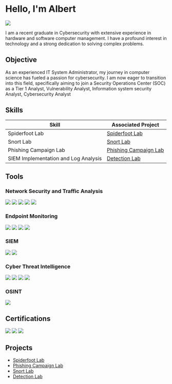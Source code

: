 # Hello, I'm Albert

<a href="www.linkedin.com/in/akhimien-albert-091669b"><img src="https://img.shields.io/badge/-LinkedIn-0072b1?&style=for-the-badge&logo=linkedin&logoColor=white" /></a>

I am a recent graduate in Cybersecurity with extensive experience in hardware and software computer management. I have a profound interest in technology and a strong dedication to solving complex problems.

## Objective
As an experienced IT System Administrator, my journey in computer science has fueled a passion for cybersecurity. I am now eager to transition into this field, specifically aiming to join a Security Operations Center (SOC) as a Tier 1 Analyst, Vulnerability Analyst, Information system security Analyst, Cybersecurity Analyst

## Skills

| Skill                                         | Associated Project         |
|-----------------------------------------------|----------------------------|
| Spiderfoot Lab                                | <a href="https://github.com/albertakhim/Spiderfoot-Lab">Spiderfoot Lab</a>|
|Snort Lab                                      | <a href="https://github.com/albertakhim/Snort-Lab">Snort Lab</a>|
| Phishing Campaign Lab                         | <a href="https://github.com/albertakhim/Phishing-Awareness-Campaign">Phishing Campaign Lab </a>|
| SIEM Implementation and Log Analysis          | <a href="https://github.com/albertakhim/Detection-Lab">Detection Lab</a>|

## Tools

### Network Security and Traffic Analysis
<div>
    <img src="https://img.shields.io/badge/-Wireshark-1679A7?&style=for-the-badge&logo=Wireshark&logoColor=white" />
     <img src="https://img.shields.io/badge/-Snort-EF3B2D?&style=for-the-badge&logo=Snort&logoColor=white" />
    <img src="https://img.shields.io/badge/-Zeek-777BB4?&style=for-the-badge&logo=Zeek&logoColor=white" />
    <img src="https://img.shields.io/badge/-NetworkMiner-00A4EF?&style=for-the-badge&logo=NetworkMiner&logoColor=white" />
    <img src="https://img.shields.io/badge/-BRIM-EF3B2D?&style=for-the-badge&logo=BRIM&logoColor=white" />
</div>

### Endpoint Monitoring
<div>
    <img src="https://img.shields.io/badge/-Microsoft_Defender_for_Endpoint-00A4EF?&style=for-the-badge&logo=Microsoft&logoColor=white" />
    <img src="https://img.shields.io/badge/-Sysmon-1976D2?&style=for-the-badge&logo=Windows&logoColor=white" />
   <img src="https://img.shields.io/badge/-Sysinternals-0078D6?&style=for-the-badge&logo=Windows&logoColor=white" />
   <img src="https://img.shields.io/badge/-Wazuh-1E5B94?&style=for-the-badge&logo=Wazuh&logoColor=white" />

  </div>

### SIEM
<div>
    <img src="https://img.shields.io/badge/-Microsoft_Sentinel-0078D4?&style=for-the-badge&logo=Microsoft&logoColor=white" />
    <img src="https://img.shields.io/badge/-Splunk-000000?&style=for-the-badge&logo=Splunk&logoColor=white" />
  
</div>

### Cyber Threat Intelligence
<div>
    <img src="https://img.shields.io/badge/-UrlScan.io-00A4EF?&style=for-the-badge&logo=UrlScan.io&logoColor=white" />
    <img src="https://img.shields.io/badge/-YARA-00A4EF?&style=for-the-badge&logo=YARA&logoColor=white" />  
    <img src="https://img.shields.io/badge/-MISP-00A4EF?&style=for-the-badge&logo=MISP&logoColor=white" />
    <img src="https://img.shields.io/badge/-OpenCTI-00A4EF?&style=for-the-badge&logo=OpenCTI&logoColor=white" />
</div>

### OSINT
<div>
   <img src="https://img.shields.io/badge/-Spiderfoot-EF3B2D?&style=for-the-badge&logo=Spiderfoot&logoColor=white" />
   
</div>


## Certifications
<div>
<img src="https://img.shields.io/badge/-Security%2B-FF0000?&style=for-the-badge&logo=CompTIA&logoColor=white" />
<img src="https://img.shields.io/badge/-Network%2B-007ACC?&style=for-the-badge&logo=CompTIA&logoColor=white" />
<img src="https://img.shields.io/badge/-CCNA-4D4D4D?&style=for-the-badge&logo=Cisco&logoColor=white" />
</div>

 


## Projects
- <a href="https://github.com/albertakhim/Spiderfoot-Lab">Spiderfoot Lab</a>
- <a href="https://github.com/albertakhim/Phishing-Awareness-Campaign">Phishing Campaign Lab</a>
- <a href="https://github.com/albertakhim/Snort-Lab">Snort Lab</a>
- <a href="https://github.com/albertakhim/Detection-Lab">Detection Lab</a>
